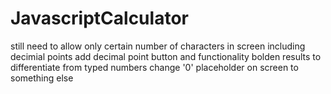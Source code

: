 # JavascriptCalculator
still need to 
allow only certain number of characters in screen
    including decimial points
add decimal point button and functionality
bolden results to differentiate from typed numbers
change '0' placeholder on screen to something else